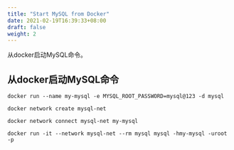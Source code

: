 ```yaml
---
title: "Start MySQL from Docker"
date: 2021-02-19T16:39:33+08:00
draft: false
weight: 2
---
```


从docker启动MySQL命令。

<!--more-->

## 从docker启动MySQL命令

```shell
docker run --name my-mysql -e MYSQL_ROOT_PASSWORD=mysql@123 -d mysql

docker network create mysql-net

docker network connect mysql-net my-mysql

docker run -it --network mysql-net --rm mysql mysql -hmy-mysql -uroot -p
```
